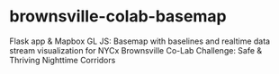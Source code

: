 # brownsville-colab-basemap
Flask app &amp; Mapbox GL JS: Basemap with baselines and realtime data stream visualization for NYCx Brownsville Co-Lab Challenge: Safe &amp; Thriving Nighttime Corridors
